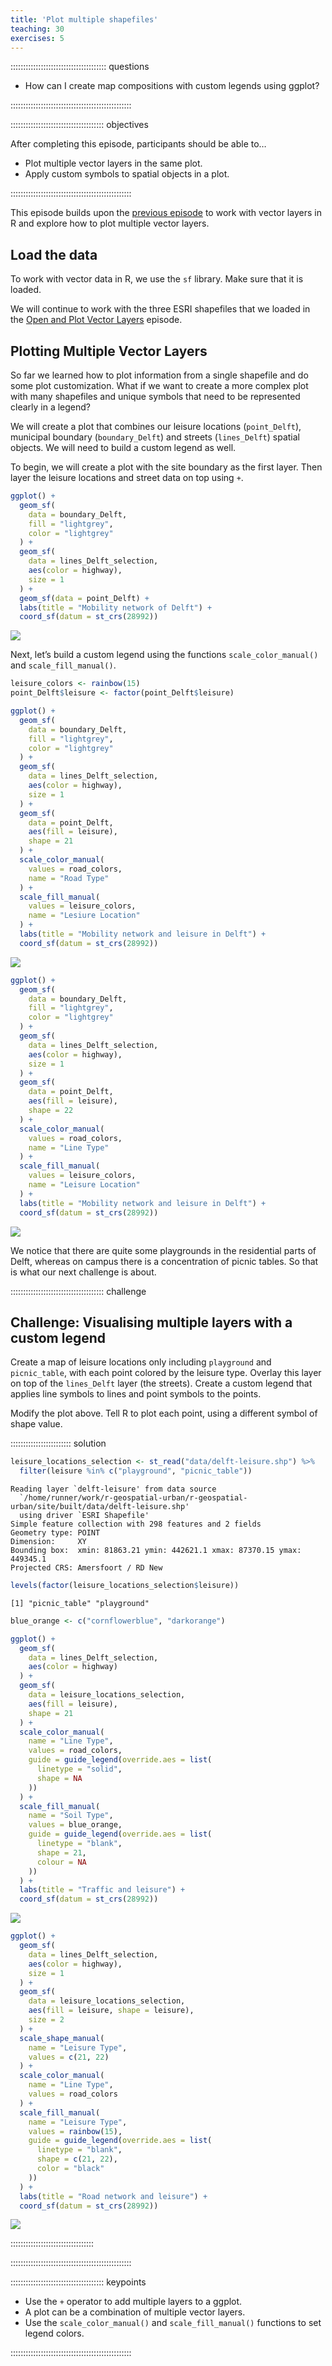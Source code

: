 ```yaml
---
title: 'Plot multiple shapefiles'
teaching: 30
exercises: 5
---
```




:::::::::::::::::::::::::::::::::::::: questions 

- How can I create map compositions with custom legends using ggplot?

::::::::::::::::::::::::::::::::::::::::::::::::

::::::::::::::::::::::::::::::::::::: objectives

After completing this episode, participants should be able to…

- Plot multiple vector layers in the same plot.
- Apply custom symbols to spatial objects in a plot.

::::::::::::::::::::::::::::::::::::::::::::::::

This episode builds upon the [previous episode](../episodes/10-explore-and-plot-by-vector-layer-attributes.Rmd) to work with vector layers in R and explore how to plot multiple vector layers.


## Load the data

To work with vector data in R, we use the `sf` library. Make sure that it is loaded.

We will continue to work with the three ESRI shapefiles that we loaded in the [Open and Plot Vector Layers](../episodes/09-open-and-plot-vector-layers.Rmd) episode.



## Plotting Multiple Vector Layers

So far we learned how to plot information from a single shapefile and do some plot customization. What if we want to create a more complex plot with many shapefiles and unique symbols that need to be represented clearly in a legend?

We will create a plot that combines our leisure locations (`point_Delft`), municipal boundary (`boundary_Delft`) and streets (`lines_Delft`) spatial objects. We will need to build a custom legend as well.

To begin, we will create a plot with the site boundary as the first layer. Then layer the leisure locations and street data on top using `+`.


```r
ggplot() +
  geom_sf(
    data = boundary_Delft,
    fill = "lightgrey",
    color = "lightgrey"
  ) +
  geom_sf(
    data = lines_Delft_selection,
    aes(color = highway),
    size = 1
  ) +
  geom_sf(data = point_Delft) +
  labs(title = "Mobility network of Delft") +
  coord_sf(datum = st_crs(28992))
```

<img src="fig/11-plot-multiple-shape-files-rendered-unnamed-chunk-1-1.png" style="display: block; margin: auto;" />

Next, let’s build a custom legend using the functions `scale_color_manual()` and `scale_fill_manual()`.


```r
leisure_colors <- rainbow(15)
point_Delft$leisure <- factor(point_Delft$leisure)

ggplot() +
  geom_sf(
    data = boundary_Delft,
    fill = "lightgrey",
    color = "lightgrey"
  ) +
  geom_sf(
    data = lines_Delft_selection,
    aes(color = highway),
    size = 1
  ) +
  geom_sf(
    data = point_Delft,
    aes(fill = leisure),
    shape = 21
  ) +
  scale_color_manual(
    values = road_colors,
    name = "Road Type"
  ) +
  scale_fill_manual(
    values = leisure_colors,
    name = "Lesiure Location"
  ) +
  labs(title = "Mobility network and leisure in Delft") +
  coord_sf(datum = st_crs(28992))
```

<img src="fig/11-plot-multiple-shape-files-rendered-unnamed-chunk-2-1.png" style="display: block; margin: auto;" />


```r
ggplot() +
  geom_sf(
    data = boundary_Delft,
    fill = "lightgrey",
    color = "lightgrey"
  ) +
  geom_sf(
    data = lines_Delft_selection,
    aes(color = highway),
    size = 1
  ) +
  geom_sf(
    data = point_Delft,
    aes(fill = leisure),
    shape = 22
  ) +
  scale_color_manual(
    values = road_colors,
    name = "Line Type"
  ) +
  scale_fill_manual(
    values = leisure_colors,
    name = "Leisure Location"
  ) +
  labs(title = "Mobility network and leisure in Delft") +
  coord_sf(datum = st_crs(28992))
```

<img src="fig/11-plot-multiple-shape-files-rendered-unnamed-chunk-3-1.png" style="display: block; margin: auto;" />

We notice that there are quite some playgrounds in the residential parts of Delft, whereas on campus there is a concentration of picnic tables. So that is what our next challenge is about.


::::::::::::::::::::::::::::::::::::: challenge 

## Challenge: Visualising multiple layers with a custom legend

Create a map of leisure locations only including `playground` and `picnic_table`, with each point colored by the leisure type. Overlay this layer on top of the `lines_Delft` layer (the streets). Create a custom legend that applies line symbols to lines and point symbols to the points.

Modify the plot above. Tell R to plot each point, using a different symbol of shape value.

:::::::::::::::::::::::: solution 


```r
leisure_locations_selection <- st_read("data/delft-leisure.shp") %>%
  filter(leisure %in% c("playground", "picnic_table"))
```

```output
Reading layer `delft-leisure' from data source 
  `/home/runner/work/r-geospatial-urban/r-geospatial-urban/site/built/data/delft-leisure.shp' 
  using driver `ESRI Shapefile'
Simple feature collection with 298 features and 2 fields
Geometry type: POINT
Dimension:     XY
Bounding box:  xmin: 81863.21 ymin: 442621.1 xmax: 87370.15 ymax: 449345.1
Projected CRS: Amersfoort / RD New
```


```r
levels(factor(leisure_locations_selection$leisure))
```

```output
[1] "picnic_table" "playground"  
```


```r
blue_orange <- c("cornflowerblue", "darkorange")
```


```r
ggplot() +
  geom_sf(
    data = lines_Delft_selection,
    aes(color = highway)
  ) +
  geom_sf(
    data = leisure_locations_selection,
    aes(fill = leisure),
    shape = 21
  ) +
  scale_color_manual(
    name = "Line Type",
    values = road_colors,
    guide = guide_legend(override.aes = list(
      linetype = "solid",
      shape = NA
    ))
  ) +
  scale_fill_manual(
    name = "Soil Type",
    values = blue_orange,
    guide = guide_legend(override.aes = list(
      linetype = "blank",
      shape = 21,
      colour = NA
    ))
  ) +
  labs(title = "Traffic and leisure") +
  coord_sf(datum = st_crs(28992))
```

<img src="fig/11-plot-multiple-shape-files-rendered-unnamed-chunk-7-1.png" style="display: block; margin: auto;" />


```r
ggplot() +
  geom_sf(
    data = lines_Delft_selection,
    aes(color = highway),
    size = 1
  ) +
  geom_sf(
    data = leisure_locations_selection,
    aes(fill = leisure, shape = leisure),
    size = 2
  ) +
  scale_shape_manual(
    name = "Leisure Type",
    values = c(21, 22)
  ) +
  scale_color_manual(
    name = "Line Type",
    values = road_colors
  ) +
  scale_fill_manual(
    name = "Leisure Type",
    values = rainbow(15),
    guide = guide_legend(override.aes = list(
      linetype = "blank",
      shape = c(21, 22),
      color = "black"
    ))
  ) +
  labs(title = "Road network and leisure") +
  coord_sf(datum = st_crs(28992))
```

<img src="fig/11-plot-multiple-shape-files-rendered-unnamed-chunk-8-1.png" style="display: block; margin: auto;" />

:::::::::::::::::::::::::::::::::

::::::::::::::::::::::::::::::::::::::::::::::::


::::::::::::::::::::::::::::::::::::: keypoints 

- Use the `+` operator to add multiple layers to a ggplot.
- A plot can be a combination of multiple vector layers.
- Use the `scale_color_manual()` and `scale_fill_manual()` functions to set legend colors.

::::::::::::::::::::::::::::::::::::::::::::::::

